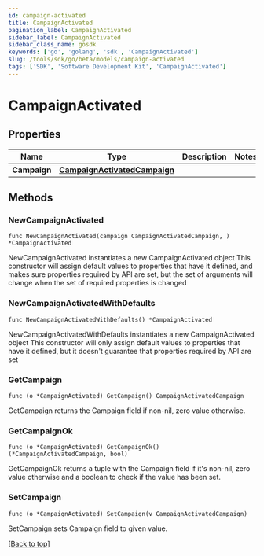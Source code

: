 ```yaml
---
id: campaign-activated
title: CampaignActivated
pagination_label: CampaignActivated
sidebar_label: CampaignActivated
sidebar_class_name: gosdk
keywords: ['go', 'golang', 'sdk', 'CampaignActivated'] 
slug: /tools/sdk/go/beta/models/campaign-activated
tags: ['SDK', 'Software Development Kit', 'CampaignActivated']
---
```


# CampaignActivated

## Properties

Name | Type | Description | Notes
------------ | ------------- | ------------- | -------------
**Campaign** |  [**CampaignActivatedCampaign**](campaign-activated-campaign) |  | 

## Methods

### NewCampaignActivated

`func NewCampaignActivated(campaign CampaignActivatedCampaign, ) *CampaignActivated`

NewCampaignActivated instantiates a new CampaignActivated object
This constructor will assign default values to properties that have it defined,
and makes sure properties required by API are set, but the set of arguments
will change when the set of required properties is changed

### NewCampaignActivatedWithDefaults

`func NewCampaignActivatedWithDefaults() *CampaignActivated`

NewCampaignActivatedWithDefaults instantiates a new CampaignActivated object
This constructor will only assign default values to properties that have it defined,
but it doesn't guarantee that properties required by API are set

### GetCampaign

`func (o *CampaignActivated) GetCampaign() CampaignActivatedCampaign`

GetCampaign returns the Campaign field if non-nil, zero value otherwise.

### GetCampaignOk

`func (o *CampaignActivated) GetCampaignOk() (*CampaignActivatedCampaign, bool)`

GetCampaignOk returns a tuple with the Campaign field if it's non-nil, zero value otherwise
and a boolean to check if the value has been set.

### SetCampaign

`func (o *CampaignActivated) SetCampaign(v CampaignActivatedCampaign)`

SetCampaign sets Campaign field to given value.



[[Back to top]](#) 


